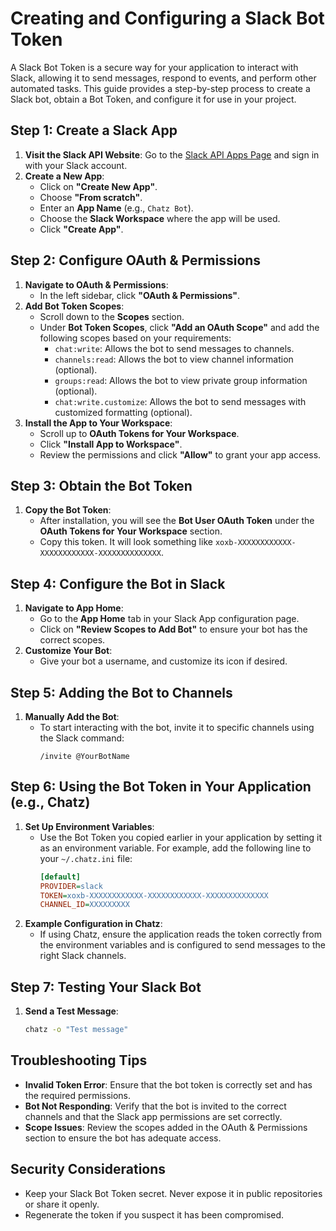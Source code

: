 # Creating and Configuring a Slack Bot Token

A Slack Bot Token is a secure way for your application to interact with Slack, allowing it to send messages, respond to events, and perform other automated tasks. This guide provides a step-by-step process to create a Slack bot, obtain a Bot Token, and configure it for use in your project.

## Step 1: Create a Slack App

1. **Visit the Slack API Website**: Go to the [Slack API Apps Page](https://api.slack.com/apps) and sign in with your Slack account.
2. **Create a New App**:
   - Click on **"Create New App"**.
   - Choose **"From scratch"**.
   - Enter an **App Name** (e.g., `Chatz Bot`).
   - Choose the **Slack Workspace** where the app will be used.
   - Click **"Create App"**.

## Step 2: Configure OAuth & Permissions

1. **Navigate to OAuth & Permissions**:
   - In the left sidebar, click **"OAuth & Permissions"**.
2. **Add Bot Token Scopes**:
   - Scroll down to the **Scopes** section.
   - Under **Bot Token Scopes**, click **"Add an OAuth Scope"** and add the following scopes based on your requirements:
     - `chat:write`: Allows the bot to send messages to channels.
     - `channels:read`: Allows the bot to view channel information (optional).
     - `groups:read`: Allows the bot to view private group information (optional).
     - `chat:write.customize`: Allows the bot to send messages with customized formatting (optional).
3. **Install the App to Your Workspace**:
   - Scroll up to **OAuth Tokens for Your Workspace**.
   - Click **"Install App to Workspace"**.
   - Review the permissions and click **"Allow"** to grant your app access.

## Step 3: Obtain the Bot Token

1. **Copy the Bot Token**:
   - After installation, you will see the **Bot User OAuth Token** under the **OAuth Tokens for Your Workspace** section.
   - Copy this token. It will look something like `xoxb-XXXXXXXXXXXX-XXXXXXXXXXXX-XXXXXXXXXXXXXX`.

## Step 4: Configure the Bot in Slack

1. **Navigate to App Home**:
   - Go to the **App Home** tab in your Slack App configuration page.
   - Click on **"Review Scopes to Add Bot"** to ensure your bot has the correct scopes.
2. **Customize Your Bot**:
   - Give your bot a username, and customize its icon if desired.

## Step 5: Adding the Bot to Channels

1. **Manually Add the Bot**:
   - To start interacting with the bot, invite it to specific channels using the Slack command:
     ```
     /invite @YourBotName
     ```

## Step 6: Using the Bot Token in Your Application (e.g., Chatz)

1. **Set Up Environment Variables**:
   - Use the Bot Token you copied earlier in your application by setting it as an environment variable. For example, add the following line to your `~/.chatz.ini` file:
     ```ini
     [default]
     PROVIDER=slack
     TOKEN=xoxb-XXXXXXXXXXXX-XXXXXXXXXXXX-XXXXXXXXXXXXXX
     CHANNEL_ID=XXXXXXXXX
     ```
2. **Example Configuration in Chatz**:
   - If using Chatz, ensure the application reads the token correctly from the environment variables and is configured to send messages to the right Slack channels.

## Step 7: Testing Your Slack Bot

1. **Send a Test Message**:
    ```bash
    chatz -o "Test message"
    ```

## Troubleshooting Tips

- **Invalid Token Error**: Ensure that the bot token is correctly set and has the required permissions.
- **Bot Not Responding**: Verify that the bot is invited to the correct channels and that the Slack app permissions are set correctly.
- **Scope Issues**: Review the scopes added in the OAuth & Permissions section to ensure the bot has adequate access.

## Security Considerations

- Keep your Slack Bot Token secret. Never expose it in public repositories or share it openly.
- Regenerate the token if you suspect it has been compromised.
